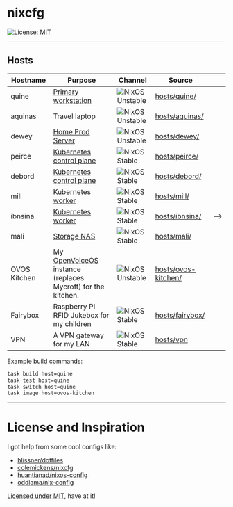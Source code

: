 # nixcfg
[![License: MIT](https://img.shields.io/badge/License-MIT-yellow.svg)](https://opensource.org/licenses/MIT)

---

## Hosts

| Hostname     | Purpose                                                             | Channel                     | Source                                       |     |
|--------------|---------------------------------------------------------------------|-----------------------------|----------------------------------------------|-----|
| quine        | [Primary workstation][workstation]                                  | ![NixOS Unstable][unstable] | [hosts/quine/](./hosts/quine/)               |     |
| aquinas        | Travel laptop                                  | ![NixOS Unstable][unstable] | [hosts/aquinas/](./hosts/aquinas/)               |     |
| dewey        | [Home Prod Server][home-ops]                                        | ![NixOS Unstable][unstable] | [hosts/dewey/](./hosts/dewey/)               |     |
| peirce       | [Kubernetes control plane][home-ops]                                | ![NixOS Stable][stable]     | [hosts/peirce/](./hosts/peirce/)             |     |
| debord       | [Kubernetes control plane][home-ops]                                | ![NixOS Stable][stable]     | [hosts/debord/](./hosts/debord/)             |     |
| mill         | [Kubernetes worker][home-ops]                                       | ![NixOS Stable][stable]     | [hosts/mill/](./hosts/mill/)                 |     |
| ibnsina      | [Kubernetes worker][home-ops]                                       | ![NixOS Stable][stable]     | [hosts/ibnsina/](./hosts/ibnsina/)           | --> |
| mali         | [Storage NAS][NAS]                                                  | ![NixOS Stable][stable]     | [hosts/mali/](./hosts/mali/)                 |     |
| OVOS Kitchen | My [OpenVoiceOS][ovos] instance (replaces Mycroft) for the kitchen. | ![NixOS Unstable][unstable] | [hosts/ovos-kitchen/](./hosts/ovos-kitchen/) |     |
| Fairybox     | Raspberry PI RFID Jukebox for my children                           | ![NixOS Stable][stable]     | [hosts/fairybox/](./hosts/fairybox/)         |     |
| VPN          | A VPN gateway  for my LAN                                           | ![NixOS Stable][stable]     | [hosts/vpn](./hosts/vpn)                     |     |


Example build commands:

```sh
task build host=quine
task test host=quine
task switch host=quine
task image host=ovos-kitchen
```

---

# License and Inspiration


I got help from some cool configs like:

* [hlissner/dotfiles](https://github.com/hlissner/dotfiles)
* [colemickens/nixcfg](https://github.com/colemickens/nixcfg)
* [huantianad/nixos-config](https://github.com/huantianad/nixos-config)
* [oddlama/nix-config](https://github.com/oddlama/nix-config)


[Licensed under MIT](./LICENSE), have at it!


[ovos]: https://github.com/OpenVoiceOS/
[unstable]: https://img.shields.io/badge/NixOS-unstable-blue.svg?style=flat-square&logo=NixOS&logoColor=white
[stable]: https://img.shields.io/badge/NixOS-stable-green.svg?style=flat-square&logo=NixOS&logoColor=white
[NAS]: https://notes.binaryelysium.com/HomeOps/NAS/
[workstation]: https://notes.binaryelysium.com/HomeOps/PrimaryWorkstation/
[home-ops]: https://notes.binaryelysium.com/HomeOps/
[home-ops-git]: https://github.com/ramblurr/home-ops
